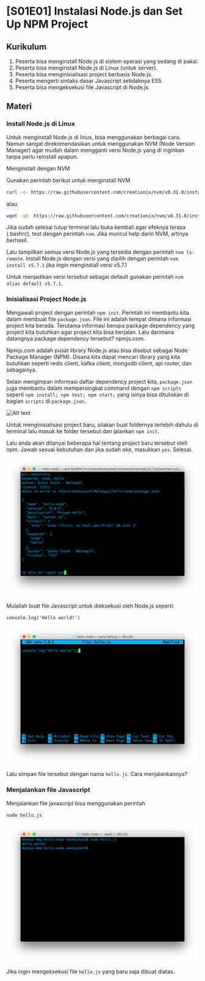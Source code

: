 # [S01E01] Instalasi Node.js dan Set Up NPM Project

## Kurikulum
1. Peserta bisa menginstall Node.js di sistem operasi yang sedang di pakai.
2. Peserta bisa menginstall Node.js di Linux (untuk server).
3. Peserta bisa menginisialisasi project berbasis Node.js.
4. Peserta mengerti sintaks dasar Javascript setidaknya ES5.
5. Peserta bisa mengeksekusi file Javascript di Node.js.

## Materi

### Install Node.js di Linux

Untuk menginstall Node.js di linux, bisa menggunakan berbagai cara. Namun sangat direkomendasikan untuk menggunakan NVM (Node Version Manager) agar mudah dalam mengganti versi Node.js yang di inginkan tanpa perlu reinstall apapun.

Menginstall dengan NVM

Gunakan perintah berikut untuk menginstall NVM

```sh
curl -o- https://raw.githubusercontent.com/creationix/nvm/v0.31.0/install.sh | bash
```

atau 

```sh
wget -qO- https://raw.githubusercontent.com/creationix/nvm/v0.31.0/install.sh | bash
```

Jika sudah selesai tutup terminal lalu buka kembali agar efeknya terasa (.bashrc), test dengan perintah `nvm`. Jika muncul help darin NVM, artinya berhasil.

Lalu tampilkan semua versi Node.js yang tersedia dengan perintah `nvm ls-remote`.
Install Node.js dengan versi yang dipilih dengan perintah `nvm install v5.7.1` jika ingin menginstall versi v5.7.1

Untuk menjadikan versi tersebut sebagai default gunakan perintah `nvm alias default v5.7.1`.

### Inisialisasi Project Node.js

Mengawali project dengan perintah `npm init`. Perintah ini membantu kita dalam membuat file `package.json`. File ini adalah tempat dimana informasi project kita berada. Terutama informasi berupa package dependency yang project kita butuhkan agar project kita bisa berjalan. Lalu darimana datangnya package dependency tersebut? npmjs.com.

Npmjs.com adalah pusat library Node.js atau bisa disebut sebagai Node Package Manager (NPM). 
Disana kita dapat mencari library yang kita butuhkan seperti redis client, kafka client, mongodb client, api router, dan sebagainya.

Selain mengimpan informasi daftar dependency project kita, `package.json` juga membantu dalam mempersingkat command dengan `npm scripts` seperti `npm install; npm test; npm start;` yang isinya bisa dituliskan di bagian `scripts` di `package.json`.

![Alt text](https://github.com/malangjs/kurikulum-node-season-1/blob/master/S01E06/assets/package-json.png)


Untuk menginisialisasi project baru, silakan buat foldernya terlebih dahulu di terminal lalu masuk ke folder tersebut dan jalankan `npm init`.

Lalu anda akan ditanyai beberapa hal tentang project baru tersebut oleh npm. Jawab sesuai kebutuhan dan jika sudah oke, masukkan `yes`. Selesai.

![Alt text](https://github.com/malangjs/kurikulum-node-season-1/blob/master/S01E01/assets/npm-init.png)


Mulailah buat file Javascript untuk dieksekusi oleh Node.js seperti:

```
console.log('Hello world!')
```

![Alt text](https://github.com/malangjs/kurikulum-node-season-1/blob/master/S01E01/assets/hello-js.png)

Lalu simpan file tersebut dengan nama `hello.js`.
Cara menjalankannya?

### Menjalankan file Javascript

Menjalankan file javascript bisa menggunakan perintah
```sh
node hello.js
```
![Alt text](https://github.com/malangjs/kurikulum-node-season-1/blob/master/S01E01/assets/run-hello.png)

Jika ingin mengeksekusi file `hello.js` yang baru saja dibuat diatas.
